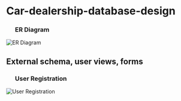# Car-dealership-database-design

###  &nbsp;&nbsp;&nbsp;&nbsp;&nbsp; ER Diagram
  ![ER Diagram](https://github.com/VibhaK93/Car-dealership-database-design/assets/146596962/ea1e873b-6f2e-477f-9f88-6102c46b1571)

## External schema, user views, forms
### &nbsp;&nbsp;&nbsp;&nbsp;&nbsp; User Registration
  ![User Registration](https://github.com/VibhaK93/Car-dealership-database-design/assets/146596962/8c93d42a-7968-4c58-a2e3-84c50b05f8ce)

